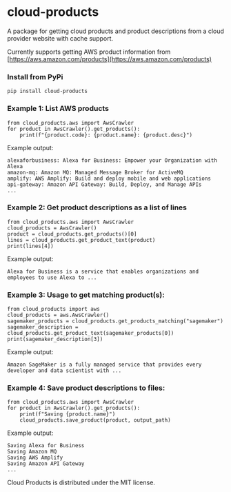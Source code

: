 # cloud-products 

A package for getting cloud products and product descriptions from a cloud provider website with cache support.

Currently supports getting AWS product information from  
[https://aws.amazon.com/products](https://aws.amazon.com/products)


### Install from PyPi
```
pip install cloud-products
```


### Example 1: List AWS products
```
from cloud_products.aws import AwsCrawler
for product in AwsCrawler().get_products():
    print(f"{product.code}: {product.name}: {product.desc}")
```

Example output:
```
alexaforbusiness: Alexa for Business: Empower your Organization with Alexa
amazon-mq: Amazon MQ: Managed Message Broker for ActiveMQ
amplify: AWS Amplify: Build and deploy mobile and web applications
api-gateway: Amazon API Gateway: Build, Deploy, and Manage APIs
...
```


### Example 2: Get product descriptions as a list of lines
```
from cloud_products.aws import AwsCrawler
cloud_products = AwsCrawler()
product = cloud_products.get_products()[0]
lines = cloud_products.get_product_text(product)
print(lines[4])
```

Example output:
```
Alexa for Business is a service that enables organizations and employees to use Alexa to ...
```


### Example 3: Usage to get matching product(s):
```
from cloud_products import aws
cloud_products = aws.AwsCrawler()
sagemaker_products = cloud_products.get_products_matching("sagemaker")
sagemaker_description = cloud_products.get_product_text(sagemaker_products[0])
print(sagemaker_description[3])
```

Example output:
```
Amazon SageMaker is a fully managed service that provides every developer and data scientist with ...
```


### Example 4: Save product descriptions to files:
```
from cloud_products.aws import AwsCrawler
for product in AwsCrawler().get_products():
    print(f"Saving {product.name}")
    cloud_products.save_product(product, output_path)
```

Example output:
```
Saving Alexa for Business
Saving Amazon MQ
Saving AWS Amplify
Saving Amazon API Gateway
...
```


Cloud Products is distributed under the MIT license.
